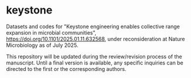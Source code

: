 # keystone
Datasets and codes for "Keystone engineering enables collective range expansion in microbial communities", https://doi.org/10.1101/2025.01.11.632568, under reconsideration at Nature Microbiology as of July 2025.

This repository will be updated during the review/revision process of the manuscript. Until a final version is available, any specific inquiries can be directed to the first or the corresponding authors.
